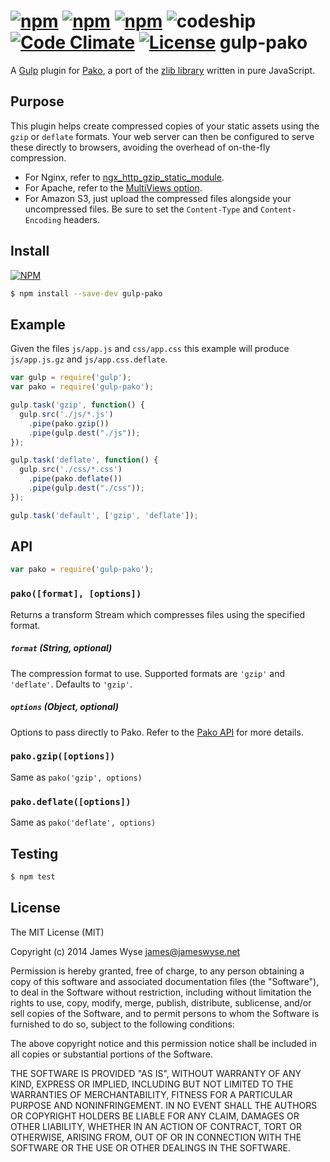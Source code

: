 [![npm](http://img.shields.io/npm/v/gulp-pako.svg?style=flat-square)](http://npmjs.org/package/gulp-pako) [![npm](http://img.shields.io/david/jameswyse/project-dotfiles.svg?style=flat-square)](http://npmjs.org/package/project-dotfiles) [![npm](http://img.shields.io/david/dev/jameswyse/project-dotfiles.svg?style=flat-square)](http://npmjs.org/package/project-dotfiles) ![codeship](http://img.shields.io/codeship/955cb530-9866-0131-e2be-6e7fe8324e3d.svg?style=flat-square) [![Code Climate](http://img.shields.io/codeclimate/github/jameswyse/gulp-pako.svg?style=flat-square)](https://codeclimate.com/github/jameswyse/gulp-pako) [![License](http://img.shields.io/:license-mit-blue.svg?style=flat-square)](http://jameswyse.mit-license.org)
gulp-pako
=========

A [Gulp](https://github.com/gulpjs/gulp) plugin for [Pako](https://github.com/nodeca/pako), a port of the [zlib library](http://zlib.net/manual.html#Advanced) written in pure JavaScript.

## Purpose
This plugin helps create compressed copies of your static assets using the `gzip` or `deflate` formats.  Your web server can then be configured to serve these directly to browsers, avoiding the overhead of on-the-fly compression.

- For Nginx, refer to [ngx_http_gzip_static_module](http://nginx.org/en/docs/http/ngx_http_gzip_static_module.html).
- For Apache, refer to the [MultiViews option](http://httpd.apache.org/docs/current/content-negotiation.html#multiviews).
- For Amazon S3, just upload the compressed files alongside your uncompressed files. Be sure to set the `Content-Type` and `Content-Encoding` headers.

## Install

[![NPM](https://nodei.co/npm/gulp-pako.png)](https://nodei.co/npm/gulp-pako/)

```bash
$ npm install --save-dev gulp-pako
```

## Example
Given the files `js/app.js` and `css/app.css` this example will produce `js/app.js.gz` and `js/app.css.deflate`.

```javascript
var gulp = require('gulp');
var pako = require('gulp-pako');

gulp.task('gzip', function() {
  gulp.src('./js/*.js')
    .pipe(pako.gzip())
    .pipe(gulp.dest("./js"));
});

gulp.task('deflate', function() {
  gulp.src('./css/*.css')
    .pipe(pako.deflate())
    .pipe(gulp.dest("./css"));
});

gulp.task('default', ['gzip', 'deflate']);
```

## API

```javascript
var pako = require('gulp-pako');
```

### `pako([format], [options])`
Returns a transform Stream which compresses files using the specified format.

##### `format` (String, optional)
The compression format to use. Supported formats are `'gzip'` and `'deflate'`. Defaults to `'gzip'`.

##### `options` (Object, optional)
Options to pass directly to Pako. Refer to the [Pako API](http://nodeca.github.io/pako/#Deflate.new) for more details.

### `pako.gzip([options])`
Same as `pako('gzip', options)`

### `pako.deflate([options])`
Same as `pako('deflate', options)`

## Testing

```bash
$ npm test
 ```

## License

The MIT License (MIT)

Copyright (c) 2014 James Wyse <james@jameswyse.net>

Permission is hereby granted, free of charge, to any person obtaining a copy of
this software and associated documentation files (the "Software"), to deal in
the Software without restriction, including without limitation the rights to
use, copy, modify, merge, publish, distribute, sublicense, and/or sell copies of
the Software, and to permit persons to whom the Software is furnished to do so,
subject to the following conditions:

The above copyright notice and this permission notice shall be included in all
copies or substantial portions of the Software.

THE SOFTWARE IS PROVIDED "AS IS", WITHOUT WARRANTY OF ANY KIND, EXPRESS OR
IMPLIED, INCLUDING BUT NOT LIMITED TO THE WARRANTIES OF MERCHANTABILITY, FITNESS
FOR A PARTICULAR PURPOSE AND NONINFRINGEMENT. IN NO EVENT SHALL THE AUTHORS OR
COPYRIGHT HOLDERS BE LIABLE FOR ANY CLAIM, DAMAGES OR OTHER LIABILITY, WHETHER
IN AN ACTION OF CONTRACT, TORT OR OTHERWISE, ARISING FROM, OUT OF OR IN
CONNECTION WITH THE SOFTWARE OR THE USE OR OTHER DEALINGS IN THE SOFTWARE.
